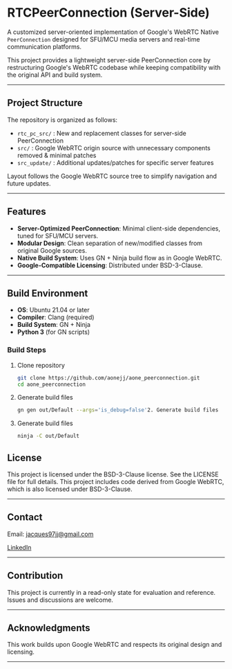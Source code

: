 # RTCPeerConnection (Server-Side)

A customized server-oriented implementation of Google's WebRTC Native `PeerConnection` designed for SFU/MCU media servers and real-time communication platforms.

This project provides a lightweight server-side PeerConnection core by restructuring Google's WebRTC codebase while keeping compatibility with the original API and build system.

---

## Project Structure

The repository is organized as follows:

- `rtc_pc_src/`   : New and replacement classes for server-side PeerConnection
- `src/`          : Google WebRTC origin source with unnecessary components removed & minimal patches
- `src_update/`   : Additional updates/patches for specific server features

Layout follows the Google WebRTC source tree to simplify navigation and future updates.

---

## Features

- **Server-Optimized PeerConnection**: Minimal client-side dependencies, tuned for SFU/MCU servers.
- **Modular Design**: Clean separation of new/modified classes from original Google sources.
- **Native Build System**: Uses GN + Ninja build flow as in Google WebRTC.
- **Google-Compatible Licensing**: Distributed under BSD-3-Clause.

---

## Build Environment

- **OS**: Ubuntu 21.04 or later
- **Compiler**: Clang (required)
- **Build System**: GN + Ninja
- **Python 3** (for GN scripts)

### Build Steps

1. Clone repository

   ```bash
   git clone https://github.com/aonejj/aone_peerconnection.git
   cd aone_peerconnection

2. Generate build files

   ```bash
   gn gen out/Default --args='is_debug=false'2. Generate build files

2. Generate build files

   ```bash
   ninja -C out/Default

## License

  This project is licensed under the BSD-3-Clause license.
  See the LICENSE file for full details.
  This project includes code derived from Google WebRTC, which is also licensed under BSD-3-Clause.

---

## Contact

Email: jacques97jj@gmail.com

[LinkedIn](https://www.linkedin.com/in/%EC%A4%91%EC%A0%9C-%EC%9E%A5-71a6b010b/)

---

## Contribution

This project is currently in a read-only state for evaluation and reference. Issues and discussions are welcome.

---

## Acknowledgments

This work builds upon Google WebRTC and respects its original design and licensing.

---
